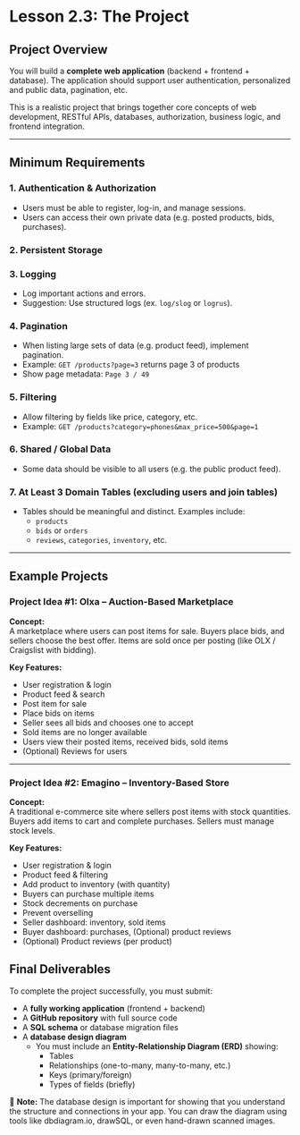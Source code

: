 # Lesson 2.3: The Project

## Project Overview

You will build a **complete web application** (backend + frontend + database). The application should support user authentication, personalized and public data, pagination, etc.

This is a realistic project that brings together core concepts of web development, RESTful APIs, databases, authorization, business logic, and frontend integration.

---

## Minimum Requirements

### 1. Authentication & Authorization  
- Users must be able to register, log-in, and manage sessions.  
- Users can access their own private data (e.g. posted products, bids, purchases).  

### 2. Persistent Storage  

### 3. Logging  
- Log important actions and errors.  
- Suggestion: Use structured logs (ex. `log/slog` or `logrus`).  

### 4. Pagination  
- When listing large sets of data (e.g. product feed), implement pagination.  
- Example: `GET /products?page=3` returns page 3 of products  
- Show page metadata: `Page 3 / 49`  

### 5. Filtering
- Allow filtering by fields like price, category, etc. 
- Example: `GET /products?category=phones&max_price=500&page=1`  

### 6. Shared / Global Data  
- Some data should be visible to all users (e.g. the public product feed).  

### 7. At Least 3 Domain Tables (excluding users and join tables)  
- Tables should be meaningful and distinct. Examples include:  
  - `products`
  - `bids` or `orders`
  - `reviews`, `categories`, `inventory`, etc.

---

## Example Projects

### Project Idea #1: **Olxa** – Auction-Based Marketplace

**Concept:**  
A marketplace where users can post items for sale. Buyers place bids, and sellers choose the best offer. Items are sold once per posting (like OLX / Craigslist with bidding).

**Key Features:**
- User registration & login
- Product feed & search
- Post item for sale
- Place bids on items
- Seller sees all bids and chooses one to accept
- Sold items are no longer available
- Users view their posted items, received bids, sold items
- (Optional) Reviews for users

---

### Project Idea #2: **Emagino** – Inventory-Based Store

**Concept:**  
A traditional e-commerce site where sellers post items with stock quantities. Buyers add items to cart and complete purchases. Sellers must manage stock levels.

**Key Features:**
- User registration & login
- Product feed & filtering
- Add product to inventory (with quantity)
- Buyers can purchase multiple items
- Stock decrements on purchase
- Prevent overselling
- Seller dashboard: inventory, sold items
- Buyer dashboard: purchases, (Optional) product reviews
- (Optional) Product reviews (per product)

## Final Deliverables

To complete the project successfully, you must submit:

- A **fully working application** (frontend + backend)
- A **GitHub repository** with full source code
- A **SQL schema** or database migration files
- A **database design diagram**  
  - You must include an **Entity-Relationship Diagram (ERD)** showing:
    - Tables
    - Relationships (one-to-many, many-to-many, etc.)
    - Keys (primary/foreign)
    - Types of fields (briefly)

📌 **Note:** The database design is important for showing that you understand the structure and connections in your app. You can draw the diagram using tools like dbdiagram.io, drawSQL, or even hand-drawn scanned images.
